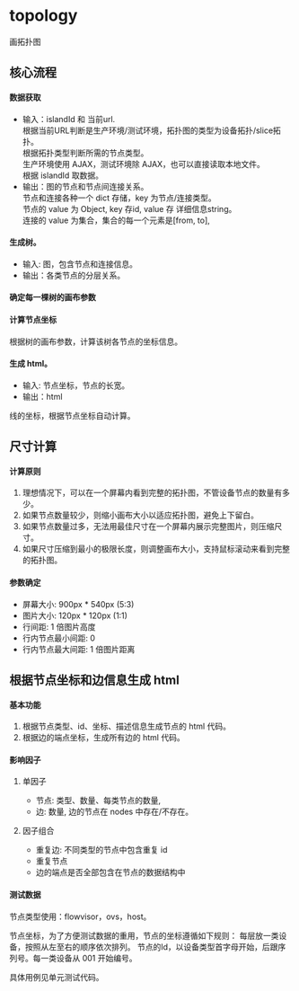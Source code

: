 topology
========

画拓扑图

核心流程
--------

#### 数据获取

- 输入：islandId 和 当前url.  
    根据当前URL判断是生产环境/测试环境，拓扑图的类型为设备拓扑/slice拓扑。  
    根据拓扑类型判断所需的节点类型。  
    生产环境使用 AJAX，测试环境除 AJAX，也可以直接读取本地文件。  
    根据 islandId 取数据。
- 输出：图的节点和节点间连接关系。  
    节点和连接各种一个 dict 存储，key 为节点/连接类型。  
    节点的 value 为 Object, key 存id, value 存 详细信息string。  
    连接的 value 为集合，集合的每一个元素是[from, to],

#### 生成树。

- 输入: 图，包含节点和连接信息。
- 输出：各类节点的分层关系。

#### 确定每一棵树的画布参数
    

#### 计算节点坐标

根据树的画布参数，计算该树各节点的坐标信息。

#### 生成 html。

- 输入: 节点坐标，节点的长宽。
- 输出：html

线的坐标，根据节点坐标自动计算。

尺寸计算
------------

#### 计算原则

1. 理想情况下，可以在一个屏幕内看到完整的拓扑图，不管设备节点的数量有多少。
2. 如果节点数量较少，则缩小画布大小以适应拓扑图，避免上下留白。
3. 如果节点数量过多，无法用最佳尺寸在一个屏幕内展示完整图片，则压缩尺寸。
4. 如果尺寸压缩到最小的极限长度，则调整画布大小，支持鼠标滚动来看到完整的拓扑图。

#### 参数确定

- 屏幕大小: 900px * 540px (5:3)
- 图片大小: 120px * 120px (1:1)
- 行间距: 1 倍图片高度
- 行内节点最小间距: 0
- 行内节点最大间距: 1 倍图片距离

根据节点坐标和边信息生成 html
-----------------------------

#### 基本功能

1. 根据节点类型、id、坐标、描述信息生成节点的 html 代码。
2. 根据边的端点坐标，生成所有边的 html 代码。

#### 影响因子

1. 单因子

    - 节点: 类型、数量、每类节点的数量,
    - 边: 数量, 边的节点在 nodes 中存在/不存在。

2. 因子组合

    - 重复边: 不同类型的节点中包含重复 id
    - 重复节点
    - 边的端点是否全部包含在节点的数据结构中

#### 测试数据

节点类型使用：flowvisor，ovs，host。

节点坐标，为了方便测试数据的重用，节点的坐标遵循如下规则：
每层放一类设备，按照从左至右的顺序依次排列。
节点的Id，以设备类型首字母开始，后跟序列号。每一类设备从 001 开始编号。

具体用例见单元测试代码。
